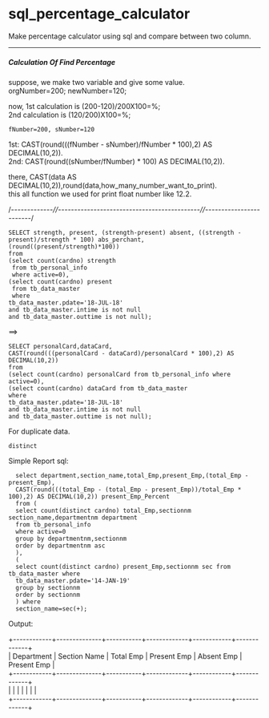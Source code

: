 # sql_percentage_calculator
Make percentage calculator using sql and compare between two column.

------------------------------------------------------------------

<h5>Calculation Of Find Percentage</h5>

suppose,
  we make two variable and give some value.</br>
    orgNumber=200;
    newNumber=120;
  
  now,
    1st calculation is (200-120)/200X100=%;</br>
    2nd calculation is (120/200)X100=%;</br>
    
    fNumber=200, sNumber=120
  
1st: CAST(round(((fNumber - sNumber)/fNumber * 100),2) AS DECIMAL(10,2)).</br>
2nd: CAST(round((sNumber/fNumber) * 100) AS DECIMAL(10,2)).

there,
CAST(data AS DECIMAL(10,2)),round(data,how_many_number_want_to_print).</br>
this all function we used for print float number like 12.2.

/*-------------//--------------------------------------------//------------------------*/

    SELECT strength, present, (strength-present) absent, ((strength - present)/strength * 100) abs_perchant, 
    (round((present/strength)*100))
    from
    (select count(cardno) strength 
     from tb_personal_info 
     where active=0),
    (select count(cardno) present 
     from tb_data_master
     where
    tb_data_master.pdate='18-JUL-18' 
    and tb_data_master.intime is not null 
    and tb_data_master.outtime is not null);

==>

    SELECT personalCard,dataCard,
    CAST(round(((personalCard - dataCard)/personalCard * 100),2) AS DECIMAL(10,2))
    from
    (select count(cardno) personalCard from tb_personal_info where active=0),
    (select count(cardno) dataCard from tb_data_master
    where
    tb_data_master.pdate='18-JUL-18' 
    and tb_data_master.intime is not null 
    and tb_data_master.outtime is not null);
    
For duplicate data.
    
    distinct
    
    
    
Simple Report sql:
      
      
      select department,section_name,total_Emp,present_Emp,(total_Emp - present_Emp),
      CAST(round(((total_Emp - (total_Emp - present_Emp))/total_Emp * 100),2) AS DECIMAL(10,2)) present_Emp_Percent 
      from (
      select count(distinct cardno) total_Emp,sectionnm section_name,departmentnm department
      from tb_personal_info
      where active=0
      group by departmentnm,sectionnm
      order by departmentnm asc
      ),
      (
      select count(distinct cardno) present_Emp,sectionnm sec from tb_data_master where
      tb_data_master.pdate='14-JAN-19'
      group by sectionnm
      order by sectionnm
      ) where
      section_name=sec(+);
      
      
 Output:
 
+------------+--------------+-----------+-------------+------------+-------------+</br>
| Department | Section Name | Total Emp | Present Emp | Absent Emp | Present Emp |</br>
+------------+--------------+-----------+-------------+------------+-------------+</br>
|            |              |           |             |            |             |</br>
+------------+--------------+-----------+-------------+------------+-------------+</br>




